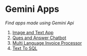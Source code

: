 # Gemini Apps

*Find apps made using Gemini Api*
<ol>
  <li>
    <a href="https://github.com/tanmay-vig/ai-image-text-apps">
    Image and Text App 
    </a>
  </li>
  <li>
    <a href="https://github.com/tanmay-vig/ques-ans-chatbot">
      Ques and Answer Chatbot
    </a>
  </li>
  <li>
    <a href="https://github.com/tanmay-vig/multi-language-invoice-extractor">
      Multi Language Invoice Processor
    </a>
  </li>
  <li>
    <a href="https://github.com/tanmay-vig/text-to-sql-app">
      Text To SQL
    </a>
  </li>
</ol>
